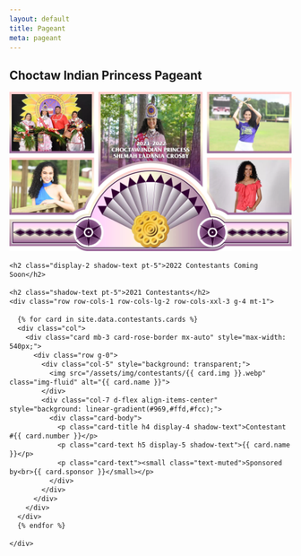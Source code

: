 ```yaml
---
layout: default
title: Pageant
meta: pageant
---
```

<section class="diamond-bg5">
  <div class="container">
    <h1 class="display-1 shadow-text lh-1">Choctaw Indian Princess Pageant</h1>
    <img src="../assets/img/princess-banner.webp" class="img-fluid">
    
    <h2 class="display-2 shadow-text pt-5">2022 Contestants Coming Soon</h2>

    <h2 class="shadow-text pt-5">2021 Contestants</h2>
    <div class="row row-cols-1 row-cols-lg-2 row-cols-xxl-3 g-4 mt-1">

      {% for card in site.data.contestants.cards %}
      <div class="col">
        <div class="card mb-3 card-rose-border mx-auto" style="max-width: 540px;">
          <div class="row g-0">
            <div class="col-5" style="background: transparent;">
              <img src="/assets/img/contestants/{{ card.img }}.webp" class="img-fluid" alt="{{ card.name }}">
            </div>
            <div class="col-7 d-flex align-items-center" style="background: linear-gradient(#969,#ffd,#fcc);">
              <div class="card-body">
                <p class="card-title h4 display-4 shadow-text">Contestant #{{ card.number }}</p>
                <p class="card-text h5 display-5 shadow-text">{{ card.name }}</p>
                <p class="card-text"><small class="text-muted">Sponsored by<br>{{ card.sponsor }}</small></p>
              </div>
            </div>
          </div>
        </div>
      </div>
      {% endfor %}

    </div>
  </div>
</section>
